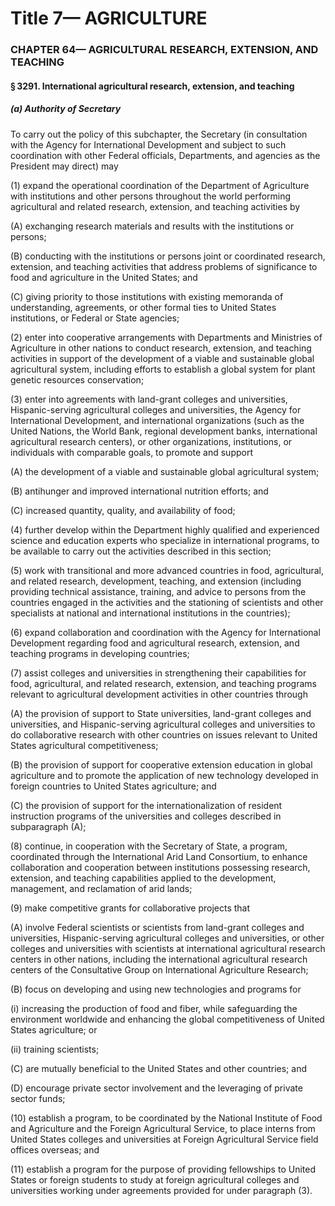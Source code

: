
# Title 7— AGRICULTURE
### CHAPTER 64— AGRICULTURAL RESEARCH, EXTENSION, AND TEACHING
#### § 3291. International agricultural research, extension, and teaching
##### (a) Authority of Secretary

To carry out the policy of this subchapter, the Secretary (in consultation with the Agency for International Development and subject to such coordination with other Federal officials, Departments, and agencies as the President may direct) may

(1) expand the operational coordination of the Department of Agriculture with institutions and other persons throughout the world performing agricultural and related research, extension, and teaching activities by

(A) exchanging research materials and results with the institutions or persons;

(B) conducting with the institutions or persons joint or coordinated research, extension, and teaching activities that address problems of significance to food and agriculture in the United States; and

(C) giving priority to those institutions with existing memoranda of understanding, agreements, or other formal ties to United States institutions, or Federal or State agencies;

(2) enter into cooperative arrangements with Departments and Ministries of Agriculture in other nations to conduct research, extension, and teaching activities in support of the development of a viable and sustainable global agricultural system, including efforts to establish a global system for plant genetic resources conservation;

(3) enter into agreements with land-grant colleges and universities, Hispanic-serving agricultural colleges and universities, the Agency for International Development, and international organizations (such as the United Nations, the World Bank, regional development banks, international agricultural research centers), or other organizations, institutions, or individuals with comparable goals, to promote and support

(A) the development of a viable and sustainable global agricultural system;

(B) antihunger and improved international nutrition efforts; and

(C) increased quantity, quality, and availability of food;

(4) further develop within the Department highly qualified and experienced science and education experts who specialize in international programs, to be available to carry out the activities described in this section;

(5) work with transitional and more advanced countries in food, agricultural, and related research, development, teaching, and extension (including providing technical assistance, training, and advice to persons from the countries engaged in the activities and the stationing of scientists and other specialists at national and international institutions in the countries);

(6) expand collaboration and coordination with the Agency for International Development regarding food and agricultural research, extension, and teaching programs in developing countries;

(7) assist colleges and universities in strengthening their capabilities for food, agricultural, and related research, extension, and teaching programs relevant to agricultural development activities in other countries through

(A) the provision of support to State universities, land-grant colleges and universities, and Hispanic-serving agricultural colleges and universities to do collaborative research with other countries on issues relevant to United States agricultural competitiveness;

(B) the provision of support for cooperative extension education in global agriculture and to promote the application of new technology developed in foreign countries to United States agriculture; and

(C) the provision of support for the internationalization of resident instruction programs of the universities and colleges described in subparagraph (A);

(8) continue, in cooperation with the Secretary of State, a program, coordinated through the International Arid Land Consortium, to enhance collaboration and cooperation between institutions possessing research, extension, and teaching capabilities applied to the development, management, and reclamation of arid lands;

(9) make competitive grants for collaborative projects that

(A) involve Federal scientists or scientists from land-grant colleges and universities, Hispanic-serving agricultural colleges and universities, or other colleges and universities with scientists at international agricultural research centers in other nations, including the international agricultural research centers of the Consultative Group on International Agriculture Research;

(B) focus on developing and using new technologies and programs for

(i) increasing the production of food and fiber, while safeguarding the environment worldwide and enhancing the global competitiveness of United States agriculture; or

(ii) training scientists;

(C) are mutually beneficial to the United States and other countries; and

(D) encourage private sector involvement and the leveraging of private sector funds;

(10) establish a program, to be coordinated by the National Institute of Food and Agriculture and the Foreign Agricultural Service, to place interns from United States colleges and universities at Foreign Agricultural Service field offices overseas; and

(11) establish a program for the purpose of providing fellowships to United States or foreign students to study at foreign agricultural colleges and universities working under agreements provided for under paragraph (3).
